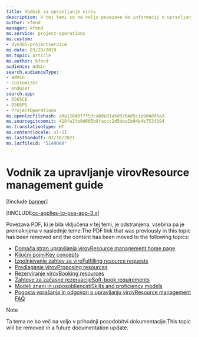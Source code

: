 ```yaml
---
title: Vodnik za upravljanje virov
description: V tej temi so na voljo povezave do informacij o upravljanju virov v aplikaciji Project Service Automation
author: kfend
manager: kfend
ms.service: project-operations
ms.custom:
- dyn365-projectservice
ms.date: 03/28/2019
ms.topic: article
ms.author: kfend
audience: Admin
search.audienceType:
- admin
- customizer
- enduser
search.app:
- D365CE
- D365PS
- ProjectOperations
ms.openlocfilehash: a0a12840f7f53cab0e81a5d3764d5c1a9d4df6a3
ms.sourcegitcommit: 418fa1fe9d605b8faccc2d5dee1b04b4e753f194
ms.translationtype: HT
ms.contentlocale: sl-SI
ms.lasthandoff: 02/10/2021
ms.locfileid: "5149068"
---
```

# <a name="resource-management-guide"></a><span data-ttu-id="c3ac8-103">Vodnik za upravljanje virov</span><span class="sxs-lookup"><span data-stu-id="c3ac8-103">Resource management guide</span></span>

[!include [banner](../../includes/psa-now-project-operations.md)]

[!INCLUDE[cc-applies-to-psa-app-3.x](../../includes/cc-applies-to-psa-app-3x.md)]

<span data-ttu-id="c3ac8-104">Povezava PDF, ki je bila vključena v tej temi, je odstranjena, vsebina pa je premaknjena v naslednje teme:</span><span class="sxs-lookup"><span data-stu-id="c3ac8-104">The PDF link that was previously in this topic has been removed and the content has been moved to the following topics:</span></span>

- [<span data-ttu-id="c3ac8-105">Domača stran upravljanja virov</span><span class="sxs-lookup"><span data-stu-id="c3ac8-105">Resource management home page</span></span>](../resource-management-home-page.md)
- [<span data-ttu-id="c3ac8-106">Ključni pojmi</span><span class="sxs-lookup"><span data-stu-id="c3ac8-106">Key concepts</span></span>](../reports-key-concepts.md)
- [<span data-ttu-id="c3ac8-107">Izpolnjevanje zahtev za vire</span><span class="sxs-lookup"><span data-stu-id="c3ac8-107">Fulfilling resource requests</span></span>](../resource-management-fulfill-requests.md)
- [<span data-ttu-id="c3ac8-108">Predlaganje virov</span><span class="sxs-lookup"><span data-stu-id="c3ac8-108">Proposing resources</span></span>](../resource-management-propose-resources.md)
- [<span data-ttu-id="c3ac8-109">Rezerviranje virov</span><span class="sxs-lookup"><span data-stu-id="c3ac8-109">Booking resources</span></span>](../resource-management-book-resources-scheduleboard.md)
- [<span data-ttu-id="c3ac8-110">Zahteve za začasne rezervacije</span><span class="sxs-lookup"><span data-stu-id="c3ac8-110">Soft-book requirements</span></span>](../resource-management-softbook-requirements.md)
- [<span data-ttu-id="c3ac8-111">Modeli znanj in usposobljenosti</span><span class="sxs-lookup"><span data-stu-id="c3ac8-111">Skills and proficiency models</span></span>](../resource-management-skills-proficiency.md)
- [<span data-ttu-id="c3ac8-112">Pogosta vprašanja in odgovori o upravljanju virov</span><span class="sxs-lookup"><span data-stu-id="c3ac8-112">Resource management FAQ</span></span>](../resource-management-faq.md)

> [!NOTE]
> <span data-ttu-id="c3ac8-113">Ta tema ne bo več na voljo v prihodnji posodobitvi dokumentacije.</span><span class="sxs-lookup"><span data-stu-id="c3ac8-113">This topic will be removed in a future documentation update.</span></span> 

